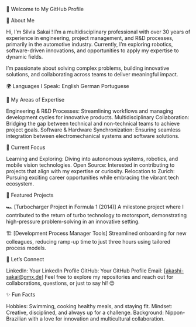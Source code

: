 👋 Welcome to My GitHub Profile

🌟 About Me

Hi, I’m Silvia Sakai ! I’m a multidisciplinary professional with over 30 years of experience in engineering, project management, and R&D processes, primarily in the automotive industry. Currently, I’m exploring robotics, software-driven innovations, and opportunities to apply my expertise to dynamic fields.

I’m passionate about solving complex problems, building innovative solutions, and collaborating across teams to deliver meaningful impact.

🌍 Languages I Speak:
English
German
Portuguese

🔧 My Areas of Expertise

Engineering & R&D Processes: Streamlining workflows and managing development cycles for innovative products.
Multidisciplinary Collaboration: Bridging the gap between technical and non-technical teams to achieve project goals.
Software & Hardware Synchronization: Ensuring seamless integration between electromechanical systems and software solutions.

📌 Current Focus

Learning and Exploring: Diving into autonomous systems, robotics, and mobile vision technologies.
Open Source: Interested in contributing to projects that align with my expertise or curiosity.
Relocation to Zurich: Pursuing exciting career opportunities while embracing the vibrant tech ecosystem.

🚀 Featured Projects

🏎️ [Turbocharger Project in Formula 1 (2014)]
A milestone project where I contributed to the return of turbo technology to motorsport, demonstrating high-pressure problem-solving in an innovative setting.

🏗️ [Development Process Manager Tools]
Streamlined onboarding for new colleagues, reducing ramp-up time to just three hours using tailored process models.

🤝 Let’s Connect

LinkedIn: Your LinkedIn Profile
GitHub: Your GitHub Profile
Email: [akashi-sakai@gmx.de]
Feel free to explore my repositories and reach out for collaborations, questions, or just to say hi! 😊

✨ Fun Facts

Hobbies: Swimming, cooking healthy meals, and staying fit.
Mindset: Creative, disciplined, and always up for a challenge.
Background: Nippon-Brazilian with a love for innovation and multicultural collaboration.
